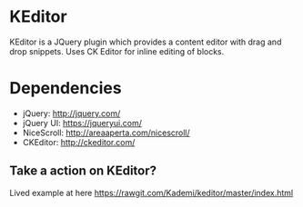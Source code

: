 # KEditor
KEditor is a JQuery plugin which provides a content editor with drag and drop snippets. Uses CK Editor for inline editing of blocks.

# Dependencies
 * jQuery: http://jquery.com/
 * jQuery UI: https://jqueryui.com/
 * NiceScroll: http://areaaperta.com/nicescroll/
 * CKEditor: http://ckeditor.com/

## Take a action on KEditor?
Lived example at here https://rawgit.com/Kademi/keditor/master/index.html
